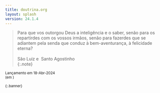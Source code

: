 ```yaml
---
title: doutrina.org
layout: splash
version: 24.1.4
---
```


> Para que vos outorgou Deus a inteligência e o saber, senão para os repartirdes com os vossos irmãos, senão para fazerdes que se adiantem pela senda que conduz à bem-aventurança, à felicidade eterna?  
><br>
> São Luiz e &nbsp;Santo Agostinho
><br>
{:.note}

 <small>Lançamento em 18-Abr-2024<br>
 (em <span id="demo"></span>)<br>
 <br>
 {:.banner}
